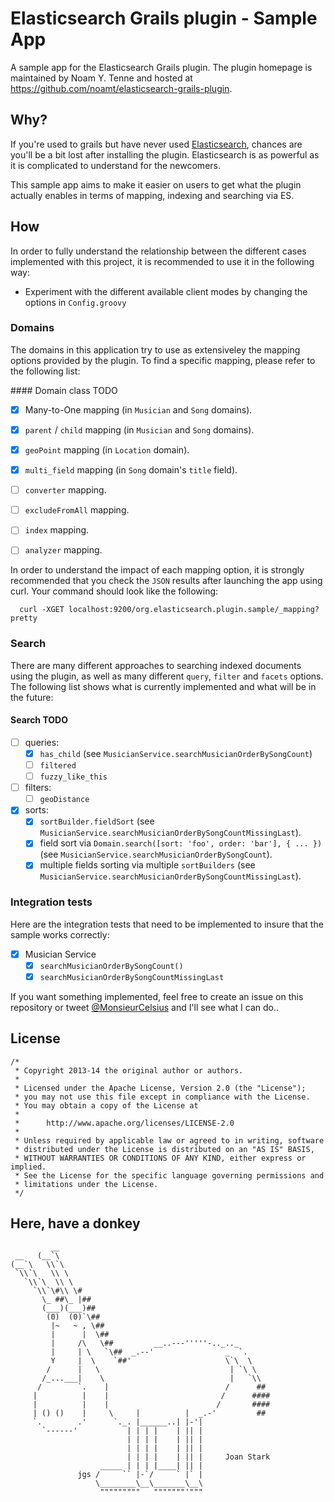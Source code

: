 # Elasticsearch Grails plugin - Sample App #

A sample app for the Elasticsearch Grails plugin. The plugin homepage is maintained by Noam Y. Tenne and hosted at https://github.com/noamt/elasticsearch-grails-plugin.

## Why? ##

If you're used to grails but have never used [Elasticsearch](http://www.elasticsearch.org/), chances are you'll be a bit lost after installing the plugin.
Elasticsearch is as powerful as it is complicated to understand for the newcomers.

This sample app aims to make it easier on users to get what the plugin actually enables in terms of mapping, indexing and searching via ES.

## How ##

In order to fully understand the relationship between the different cases implemented with this project, it is recommended to use it in the following way:

  * Experiment with the different available client modes by changing the options in `Config.groovy`

### Domains

The domains in this application try to use as extensiveley the mapping options provided by the plugin. To find a specific mapping, please refer to the following list:

#### Domain class TODO

  - [x] Many-to-One mapping (in `Musician` and `Song` domains).
  - [x] `parent` / `child` mapping (in `Musician` and `Song` domains).
  - [x] `geoPoint` mapping (in `Location` domain).
  - [x] `multi_field` mapping (in `Song` domain's `title` field).
  - [ ] `converter` mapping.
  - [ ] `excludeFromAll` mapping.
  - [ ] `index` mapping.
  - [ ] `analyzer` mapping.


In order to understand the impact of each mapping option, it is strongly recommended that you check the `JSON` results after launching the app using curl. Your command should look like the following:

````
  curl -XGET localhost:9200/org.elasticsearch.plugin.sample/_mapping?pretty
````

### Search

There are many different approaches to searching indexed documents using the plugin, as well as many different `query`, `filter` and `facets` options. The following list shows what is currently implemented and what will be in the future:

#### Search TODO

  - [ ] queries:
    - [x]  `has_child` (see `MusicianService.searchMusicianOrderBySongCount`)
    - [ ] `filtered`
    - [ ] `fuzzy_like_this`
  - [ ] filters:
    - [ ] `geoDistance`
  - [x] sorts:
    - [x] `sortBuilder.fieldSort` (see `MusicianService.searchMusicianOrderBySongCountMissingLast`).
    - [x] field sort via `Domain.search([sort: 'foo', order: 'bar'], { ... })`  (see `MusicianService.searchMusicianOrderBySongCount`).
    - [x] multiple fields sorting via multiple `sortBuilders` (see `MusicianService.searchMusicianOrderBySongCountMissingLast`).

### Integration tests

Here are the integration tests that need to be implemented to insure that the sample works correctly:

  - [x] Musician Service
    - [x] `searchMusicianOrderBySongCount()`
    - [x] `searchMusicianOrderBySongCountMissingLast`  

If you want something implemented, feel free to create an issue on this repository or tweet [@MonsieurCelsius](http://www.twitter.com/MonsieurCelsius) and I'll see what I can do..

## License ##

````
/*
 * Copyright 2013-14 the original author or authors.
 *
 * Licensed under the Apache License, Version 2.0 (the "License");
 * you may not use this file except in compliance with the License.
 * You may obtain a copy of the License at
 *
 *      http://www.apache.org/licenses/LICENSE-2.0
 *
 * Unless required by applicable law or agreed to in writing, software
 * distributed under the License is distributed on an "AS IS" BASIS,
 * WITHOUT WARRANTIES OR CONDITIONS OF ANY KIND, either express or implied.
 * See the License for the specific language governing permissions and
 * limitations under the License.
 */
````

## Here, have a donkey ##

````
         __
 __   (__`\
(__`\   \\`\
 `\\`\   \\ \
   `\\`\  \\ \
     `\\`\#\\ \#
       \_ ##\_ |##
       (___)(___)##
        (0)  (0)`\##
         |~   ~ , \##
         |      |  \##
         |     /\   \##         __..---'''''-.._.._
         |     | \   `\##  _.--'                _  `.
         Y     |  \    `##'                     \`\  \
        /      |   \                             | `\ \
       /_...___|    \                            |   `\\
      /        `.    |                          /      ##
     |          |    |                         /      ####
     |          |    |                        /       ####
     | () ()    |     \     |          |  _.-'         ##
     `.        .'      `._. |______..| |-'|
       `------'           | | | |    | || |
                          | | | |    | || |
                          | | | |    | || |
                          | | | |    | || |     Joan Stark
                    _____ | | | |____| || |
               jgs /     `` |-`/     ` |` |
                   \________\__\_______\__\
                    """""""""   """""""'"""
````
